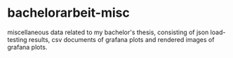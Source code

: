 # bachelorarbeit-misc
miscellaneous data related to my bachelor's thesis, consisting of json load-testing results, csv documents of grafana plots and rendered images of grafana plots.
